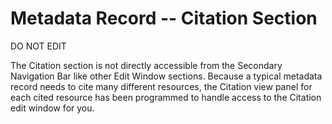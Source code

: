 # Metadata Record -- Citation Section
DO NOT EDIT

The <span class="md-section">Citation</span> section is not directly accessible from the <span class="md-window">Secondary Navigation Bar</span> like other <span class="md-window">Edit Window</span> sections.  Because a typical metadata record needs to cite many different resources, the <span class="md-panel">Citation</span> view panel for each cited resource has been programmed to handle access to the <span class="md-section">Citation</span> edit window for you. 

